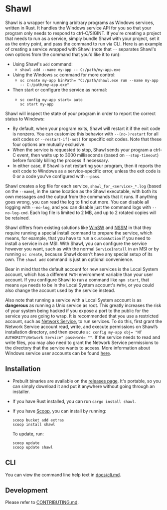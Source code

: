 # Shawl

Shawl is a wrapper for running arbitrary programs as Windows services,
written in Rust. It handles the Windows service API for you so that your
program only needs to respond to ctrl-C/SIGINT. If you're creating a project
that needs to run as a service, simply bundle Shawl with your project, set it
as the entry point, and pass the command to run via CLI. Here is an example of
creating a service wrapped with Shawl (note that `--` separates Shawl's own
options from the command that you'd like it to run):

* Using Shawl's `add` command:
  * `shawl add --name my-app -- C:/path/my-app.exe`
* Using the Windows `sc` command for more control:
  * `sc create my-app binPath= "C:/path/shawl.exe run --name my-app -- C:/path/my-app.exe"`
* Then start or configure the service as normal:
  * ```
    sc config my-app start= auto
    sc start my-app
    ```

Shawl will inspect the state of your program in order to report the correct
status to Windows:

* By default, when your program exits, Shawl will restart it if the exit code
  is nonzero. You can customize this behavior with `--(no-)restart` for all
  exit codes or `--restart-if(-not)` for specific exit codes.
  Note that these four options are mutually exclusive.
* When the service is requested to stop, Shawl sends your program a ctrl-C
  event, then waits up to 3000 milliseconds (based on `--stop-timeout`) before
  forcibly killing the process if necessary.
* In either case, if Shawl is not restarting your program, then it reports
  the exit code to Windows as a service-specific error, unless the exit code
  is 0 or a code you've configured with `--pass`.

Shawl creates a log file for each service, `shawl_for_<service>_*.log` (based on the `--name`),
in the same location as the Shawl executable, with both its own messages and the output
from the commands that it runs. If anything goes wrong, you can read the log to
find out more. You can disable all logging with `--no-log`, and you can disable
just the command logs with `--no-log-cmd`. Each log file is limited to 2 MB, and
up to 2 rotated copies will be retained.

Shawl differs from existing solutions like [WinSW](https://github.com/kohsuke/winsw)
and [NSSM](https://nssm.cc) in that they require running a special install
command to prepare the service, which means, for example, that you have to run
a `CustomAction` if you need to install a service in an MSI. With Shawl, you can
configure the service however you want, such as with the normal `ServiceInstall`
in an MSI or by running `sc create`, because Shawl doesn't have any special
setup of its own. The `shawl add` command is just an optional convenience.

Bear in mind that the default account for new services is the Local System
account, which has a different `PATH` environment variable than your user
account. If you configure Shawl to run a command like `npm start`, that means
`npm` needs to be in the Local System account's `PATH`, or you could also
change the account used by the service instead.

Also note that running a service with a Local System account is as **dangerous**
as running a Unix service as root. This greatly increases the risk of your system
being hacked if you expose a port to the public for the service you are going to
wrap. It is recommended that you use a restricted account, such as
[Network Service](https://learn.microsoft.com/en-us/windows/win32/services/networkservice-account),
to run services. To do this, first grant the Network Service account read, write,
and execute permissions on Shawl’s installation directory, and then execute
`sc config my-app obj= "NT AUTHORITY\Network Service" password= ""`. If the service
needs to read and write files, you may also need to grant the Network Service
permissions to the directory that the service wants to access. More information
about Windows service user accounts can be found [here](https://stackoverflow.com/questions/510170).

## Installation
* Prebuilt binaries are available on the
  [releases page](https://github.com/mtkennerly/shawl/releases).
  It's portable, so you can simply download it and put it anywhere
  without going through an installer.
* If you have Rust installed, you can run `cargo install shawl`.
* If you have [Scoop](https://scoop.sh), you can install by running:

  ```
  scoop bucket add extras
  scoop install shawl
  ```

  To update, run:

  ```
  scoop update
  scoop update shawl
  ```

## CLI
You can view the command line help text in [docs/cli.md](./docs/cli.md).

## Development
Please refer to [CONTRIBUTING.md](CONTRIBUTING.md).
